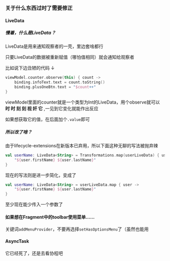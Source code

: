 ### 关于什么东西过时了需要修正



#### LiveData

##### 慢着，什么是**LiveData**？

LiveData是用来通知观察者的一壳，里边套啥都行

只要LiveData的数据被重新赋值（哪怕值相同）就会通知给观察者

比如说下边丑陋的代码 ↓

```kotlin
viewModel.counter.observe(this) { count ->
    binding.infoText.text = count.toString()
    binding.plusOneBtn.text = "$count++"
}
```

viewModel里面的counter就是一个类型为Int的LiveData，用个observe就可以 **时 时 刻 刻 视 奸 它** ,一见到它变化就能作出反应



如果想获取它的值，在后面加个`.value`即可



##### 所以改了啥？

由于lifecycle-extensions在新版本已弃用，所以下面这种无聊的写法被抛弃辣

```kotlin
val userName: LiveData<String> = Transformations.map(userLiveData) { user ->
    "${user.firstName} ${user.lastName}"
}
```

现在的写法则是进一步简化，变成了

```kotlin
val userName: LiveData<String> = userLiveData.map { user ->
    "${user.firstName} ${user.lastName}"
}
```

至少现在能少传入一个参数了



#### 如果想在Fragment中的toolbar使用菜单……

关键词`addMenuProvider`，不要再选择`setHasOptionsMenu`了（虽然也能用



#### AsyncTask

它已经死了，还是去看协程吧